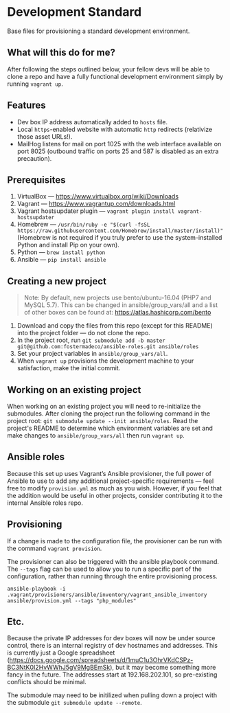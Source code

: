 # Development Standard

Base files for provisioning a standard development environment.

## What will this do for me?

After following the steps outlined below, your fellow devs will be able to clone a repo and have a fully functional development environment simply by running `vagrant up`.

## Features

* Dev box IP address automatically added to `hosts` file.
* Local `https`-enabled website with automatic `http` redirects (relativize those asset URLs!).
* MailHog listens for mail on port 1025 with the web interface available on port 8025 (outbound traffic on ports 25 and 587 is disabled as an extra precaution).

## Prerequisites

1. VirtualBox — https://www.virtualbox.org/wiki/Downloads
2. Vagrant  — https://www.vagrantup.com/downloads.html
3. Vagrant hostsupdater plugin — `vagrant plugin install vagrant-hostsupdater`
4. Homebrew — `/usr/bin/ruby -e "$(curl -fsSL https://raw.githubusercontent.com/Homebrew/install/master/install)"` (Homebrew is not required if you truly prefer to use the system-installed Python and install Pip on your own).  
5. Python — `brew install python`
6. Ansible — `pip install ansible`

## Creating a new project

> Note: By default, new projects use bento/ubuntu-16.04 (PHP7 and MySQL 5.7). This can be changed in ansible/group_vars/all and a list of other boxes can be found at: https://atlas.hashicorp.com/bento

1. Download and copy the files from this repo (except for this README) into the project folder — do not clone the repo.
2. In the project root, run `git submodule add -b master git@github.com:fostermadeco/ansible-roles.git ansible/roles`
3. Set your project variables in `ansible/group_vars/all`.
4. When `vagrant up` provisions the development machine to your satisfaction, make the initial commit.

## Working on an existing project
When working on an existing project you will need to re-initialize the submodules. After cloning the project run the following command in the project root: `git submodule update --init ansible/roles`. Read the project's README to determine which environment variables are set and make changes to `ansible/group_vars/all` then run `vagrant up`.

## Ansible roles

Because this set up uses Vagrant’s Ansible provisioner, the full power of Ansible to use to add any additional project-specific requirements — feel free to modify `provision.yml` as much as you wish. However, if you feel that the addition would be useful in other projects, consider contributing it to the internal Ansible roles repo.  

## Provisioning

If a change is made to the configuration file, the provisioner can be run with the command `vagrant provision`.

The provisioner can also be triggered with the ansible playbook command. The `--tags` flag can be used to allow you to run a specific part of the configuration, rather than running through the entire provisioning process.

`ansible-playbook -i .vagrant/provisioners/ansible/inventory/vagrant_ansible_inventory ansible/provision.yml --tags "php_modules"`

## Etc.

Because the private IP addresses for dev boxes will now be under source control, there is an internal registry of dev hostnames and addresses. This is currently just a Google spreadsheet (https://docs.google.com/spreadsheets/d/1muC1u3OhrVKdCSPz-BC3NtK0I2HvWWhJ5gV9MgBEmSk), but it may become something more fancy in the future. The addresses start at 192.168.202.101, so pre-existing conflicts should be minimal.

The submodule may need to be initilized when pulling down a project with the submodule ```git submodule update --remote```.

